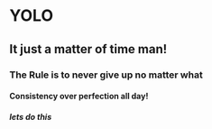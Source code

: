 # YOLO
## It just a matter of time man!
### The Rule is to never give up no matter what
#### Consistency over perfection all day!
##### lets do this
